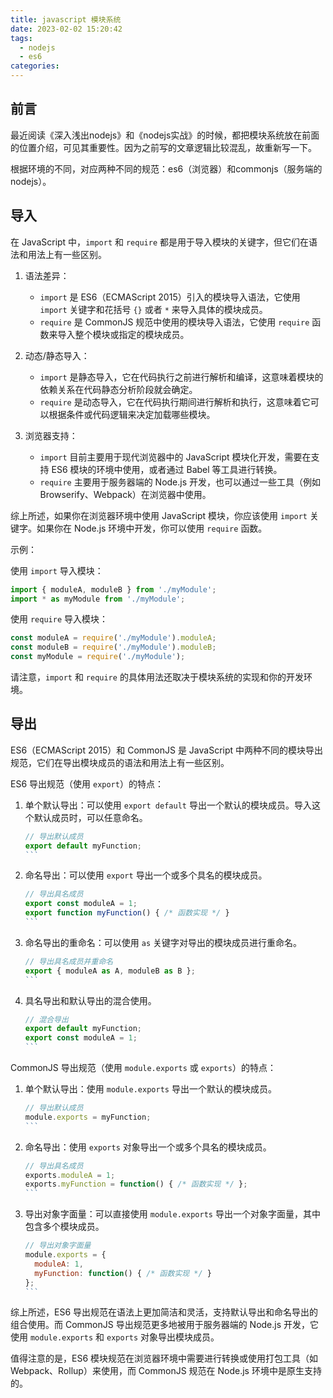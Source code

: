 ```yaml
---
title: javascript 模块系统
date: 2023-02-02 15:20:42
tags:
  - nodejs
  - es6
categories:
---
```


## 前言

最近阅读《深入浅出nodejs》和《nodejs实战》的时候，都把模块系统放在前面的位置介绍，可见其重要性。因为之前写的文章逻辑比较混乱，故重新写一下。

根据环境的不同，对应两种不同的规范：es6（浏览器）和commonjs（服务端的nodejs）。

## 导入

在 JavaScript 中，`import` 和 `require` 都是用于导入模块的关键字，但它们在语法和用法上有一些区别。

1. 语法差异：
   - `import` 是 ES6（ECMAScript 2015）引入的模块导入语法，它使用 `import` 关键字和花括号 `{}` 或者 `*` 来导入具体的模块成员。
   - `require` 是 CommonJS 规范中使用的模块导入语法，它使用 `require` 函数来导入整个模块或指定的模块成员。

2. 动态/静态导入：
   - `import` 是静态导入，它在代码执行之前进行解析和编译，这意味着模块的依赖关系在代码静态分析阶段就会确定。
   - `require` 是动态导入，它在代码执行期间进行解析和执行，这意味着它可以根据条件或代码逻辑来决定加载哪些模块。

3. 浏览器支持：
   - `import` 目前主要用于现代浏览器中的 JavaScript 模块化开发，需要在支持 ES6 模块的环境中使用，或者通过 Babel 等工具进行转换。
   - `require` 主要用于服务器端的 Node.js 开发，也可以通过一些工具（例如 Browserify、Webpack）在浏览器中使用。

综上所述，如果你在浏览器环境中使用 JavaScript 模块，你应该使用 `import` 关键字。如果你在 Node.js 环境中开发，你可以使用 `require` 函数。

示例：

使用 `import` 导入模块：
```javascript
import { moduleA, moduleB } from './myModule';
import * as myModule from './myModule';
```

使用 `require` 导入模块：
```javascript
const moduleA = require('./myModule').moduleA;
const moduleB = require('./myModule').moduleB;
const myModule = require('./myModule');
```

请注意，`import` 和 `require` 的具体用法还取决于模块系统的实现和你的开发环境。

## 导出

ES6（ECMAScript 2015）和 CommonJS 是 JavaScript 中两种不同的模块导出规范，它们在导出模块成员的语法和用法上有一些区别。

ES6 导出规范（使用 `export`）的特点：

1. 单个默认导出：可以使用 `export default` 导出一个默认的模块成员。导入这个默认成员时，可以任意命名。
   ````javascript
   // 导出默认成员
   export default myFunction;
   ```

2. 命名导出：可以使用 `export` 导出一个或多个具名的模块成员。
   ````javascript
   // 导出具名成员
   export const moduleA = 1;
   export function myFunction() { /* 函数实现 */ }
   ```

3. 命名导出的重命名：可以使用 `as` 关键字对导出的模块成员进行重命名。
   ````javascript
   // 导出具名成员并重命名
   export { moduleA as A, moduleB as B };
   ```

4. 具名导出和默认导出的混合使用。
   ````javascript
   // 混合导出
   export default myFunction;
   export const moduleA = 1;
   ```

CommonJS 导出规范（使用 `module.exports` 或 `exports`）的特点：

1. 单个默认导出：使用 `module.exports` 导出一个默认的模块成员。
   ````javascript
   // 导出默认成员
   module.exports = myFunction;
   ```

2. 命名导出：使用 `exports` 对象导出一个或多个具名的模块成员。
   ````javascript
   // 导出具名成员
   exports.moduleA = 1;
   exports.myFunction = function() { /* 函数实现 */ };
   ```

3. 导出对象字面量：可以直接使用 `module.exports` 导出一个对象字面量，其中包含多个模块成员。
   ````javascript
   // 导出对象字面量
   module.exports = {
     moduleA: 1,
     myFunction: function() { /* 函数实现 */ }
   };
   ```

综上所述，ES6 导出规范在语法上更加简洁和灵活，支持默认导出和命名导出的组合使用。而 CommonJS 导出规范更多地被用于服务器端的 Node.js 开发，它使用 `module.exports` 和 `exports` 对象导出模块成员。

值得注意的是，ES6 模块规范在浏览器环境中需要进行转换或使用打包工具（如 Webpack、Rollup）来使用，而 CommonJS 规范在 Node.js 环境中是原生支持的。
